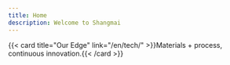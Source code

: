 ```yaml
---
title: Home
description: Welcome to Shangmai
---
```

{{< card title="Our Edge" link="/en/tech/" >}}Materials + process, continuous innovation.{{< /card >}}

